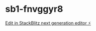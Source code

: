 # sb1-fnvggyr8

[Edit in StackBlitz next generation editor ⚡️](https://stackblitz.com/~/github.com/benzine13/sb1-fnvggyr8)